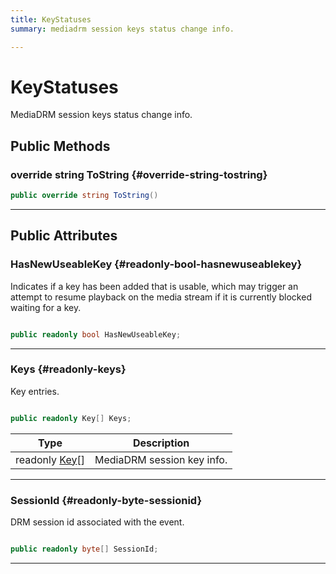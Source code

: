 ```yaml
---
title: KeyStatuses
summary: mediadrm session keys status change info. 

---
```


# KeyStatuses




MediaDRM session keys status change info.   





## Public Methods

### override string ToString {#override-string-tostring}

```csharp
public override string ToString()
```






-----------

## Public Attributes

### HasNewUseableKey {#readonly-bool-hasnewuseablekey}

Indicates if a key has been added that is usable, which may trigger an attempt to resume playback on the media stream if it is currently blocked waiting for a key. 

```csharp

public readonly bool HasNewUseableKey;

```






-----------

### Keys {#readonly-keys}

Key entries. 

```csharp

public readonly Key[] Keys;

```

| Type | Description  | 
|--|--|
| readonly [Key](/versioned_docs/version-02-Aug-2023/unity-api/api/UnityEngine.XR.MagicLeap/MLMedia/Player/Track/DRM/UnityEngine.XR.MagicLeap.MLMedia.Player.Track.DRM.Key.md)[] | MediaDRM session key info.  |





-----------

### SessionId {#readonly-byte-sessionid}

DRM session id associated with the event. 

```csharp

public readonly byte[] SessionId;

```






-----------


